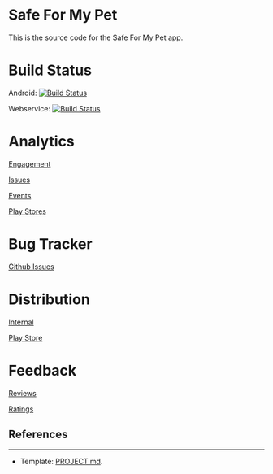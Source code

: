 # Safe For My Pet
This is the source code for the Safe For My Pet app.

# Build Status

Android: [![Build Status](https://dev.azure.com/CRamsan/PetProject/_apis/build/status/PetProject-Android?branchName=master)](https://dev.azure.com/CRamsan/PetProject/_build/latest?definitionId=3&branchName=master)

Webservice: [![Build Status](https://dev.azure.com/CRamsan/PetProject/_apis/build/status/PetProject-Webservice?branchName=master)](https://dev.azure.com/CRamsan/PetProject/_build/latest?definitionId=8&branchName=master)

# Analytics

[Engagement](https://appcenter.ms/users/cramsan/apps/Pet-Project-1/analytics/overview)

[Issues](https://appcenter.ms/users/cramsan/apps/Pet-Project-1/crashes/errors?version=&appBuild=&period=last30Days&status=&errorType=all&sortCol=lastError&sortDir=desc)

[Events](https://appcenter.ms/users/cramsan/apps/Pet-Project-1/analytics/events)

[Play Stores](https://play.google.com/apps/publish/?account=6214892269219109827#StatisticsPlace:p=com.cramsan.petproject&statms=ALL_ACTIVE_DEVICE_EVENTS_INTERVAL&statgs=DAILY&statd=OS_VERSION&statc=true&dvals=@OVERALL@&dvals=28&dvals=29&dvals=26&dvals=24&cask=false&statdr=20200704-20200802&statcdr=20200405-20200504&grdk=@OVERALL@&bpk=3:3ef4c27cc69b19f5)

# Bug Tracker

[Github Issues](https://github.com/CRamsan/PetProject/labels/petproject)

# Distribution
[Internal](https://install.appcenter.ms/users/cramsan/apps/Pet-Project-1/distribution_groups/development)

[Play Store](https://play.google.com/store/apps/details?id=com.cramsan.petproject)

# Feedback

[Reviews](https://play.google.com/apps/publish/?account=6214892269219109827#ReviewsPlace:p=com.cramsan.petproject&appid=4973759825635320328)

[Ratings](https://play.google.com/apps/publish/?account=6214892269219109827#RatingsPlace:p=com.cramsan.petproject&appid=4973759825635320328)

## References
---

- Template: [PROJECT.md](../docs/templates/PROJECT.md).